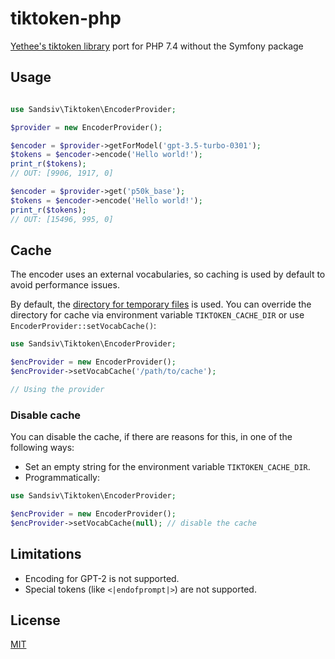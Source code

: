 # tiktoken-php

[Yethee's tiktoken library](https://github.com/yethee/tiktoken-php) port for PHP 7.4 without the Symfony package

## Usage

```php

use Sandsiv\Tiktoken\EncoderProvider;

$provider = new EncoderProvider();

$encoder = $provider->getForModel('gpt-3.5-turbo-0301');
$tokens = $encoder->encode('Hello world!');
print_r($tokens);
// OUT: [9906, 1917, 0]

$encoder = $provider->get('p50k_base');
$tokens = $encoder->encode('Hello world!');
print_r($tokens);
// OUT: [15496, 995, 0]
```

## Cache

The encoder uses an external vocabularies, so caching is used by default
to avoid performance issues.

By default, the [directory for temporary files](https://www.php.net/manual/en/function.sys-get-temp-dir.php) is used.
You can override the directory for cache via environment variable `TIKTOKEN_CACHE_DIR`
or use `EncoderProvider::setVocabCache()`:

```php
use Sandsiv\Tiktoken\EncoderProvider;

$encProvider = new EncoderProvider();
$encProvider->setVocabCache('/path/to/cache');

// Using the provider
```

### Disable cache

You can disable the cache, if there are reasons for this,
in one of the following ways:

* Set an empty string for the environment variable `TIKTOKEN_CACHE_DIR`.
* Programmatically:

```php
use Sandsiv\Tiktoken\EncoderProvider;

$encProvider = new EncoderProvider();
$encProvider->setVocabCache(null); // disable the cache
```

## Limitations

* Encoding for GPT-2 is not supported.
* Special tokens (like `<|endofprompt|>`) are not supported.

## License

[MIT](./LICENSE)
